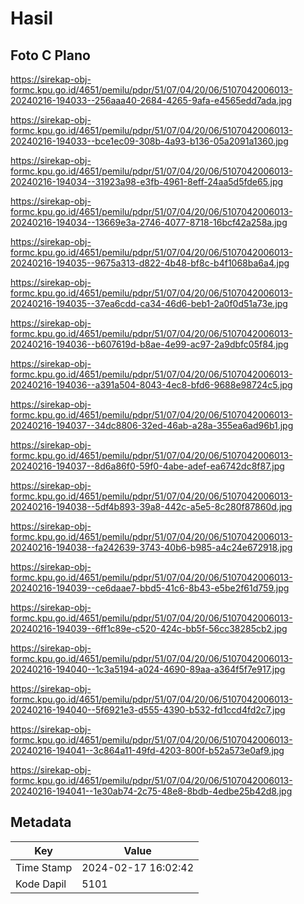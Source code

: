 # Hasil

## Foto C Plano

https://sirekap-obj-formc.kpu.go.id/4651/pemilu/pdpr/51/07/04/20/06/5107042006013-20240216-194033--256aaa40-2684-4265-9afa-e4565edd7ada.jpg

https://sirekap-obj-formc.kpu.go.id/4651/pemilu/pdpr/51/07/04/20/06/5107042006013-20240216-194033--bce1ec09-308b-4a93-b136-05a2091a1360.jpg

https://sirekap-obj-formc.kpu.go.id/4651/pemilu/pdpr/51/07/04/20/06/5107042006013-20240216-194034--31923a98-e3fb-4961-8eff-24aa5d5fde65.jpg

https://sirekap-obj-formc.kpu.go.id/4651/pemilu/pdpr/51/07/04/20/06/5107042006013-20240216-194034--13669e3a-2746-4077-8718-16bcf42a258a.jpg

https://sirekap-obj-formc.kpu.go.id/4651/pemilu/pdpr/51/07/04/20/06/5107042006013-20240216-194035--9675a313-d822-4b48-bf8c-b4f1068ba6a4.jpg

https://sirekap-obj-formc.kpu.go.id/4651/pemilu/pdpr/51/07/04/20/06/5107042006013-20240216-194035--37ea6cdd-ca34-46d6-beb1-2a0f0d51a73e.jpg

https://sirekap-obj-formc.kpu.go.id/4651/pemilu/pdpr/51/07/04/20/06/5107042006013-20240216-194036--b607619d-b8ae-4e99-ac97-2a9dbfc05f84.jpg

https://sirekap-obj-formc.kpu.go.id/4651/pemilu/pdpr/51/07/04/20/06/5107042006013-20240216-194036--a391a504-8043-4ec8-bfd6-9688e98724c5.jpg

https://sirekap-obj-formc.kpu.go.id/4651/pemilu/pdpr/51/07/04/20/06/5107042006013-20240216-194037--34dc8806-32ed-46ab-a28a-355ea6ad96b1.jpg

https://sirekap-obj-formc.kpu.go.id/4651/pemilu/pdpr/51/07/04/20/06/5107042006013-20240216-194037--8d6a86f0-59f0-4abe-adef-ea6742dc8f87.jpg

https://sirekap-obj-formc.kpu.go.id/4651/pemilu/pdpr/51/07/04/20/06/5107042006013-20240216-194038--5df4b893-39a8-442c-a5e5-8c280f87860d.jpg

https://sirekap-obj-formc.kpu.go.id/4651/pemilu/pdpr/51/07/04/20/06/5107042006013-20240216-194038--fa242639-3743-40b6-b985-a4c24e672918.jpg

https://sirekap-obj-formc.kpu.go.id/4651/pemilu/pdpr/51/07/04/20/06/5107042006013-20240216-194039--ce6daae7-bbd5-41c6-8b43-e5be2f61d759.jpg

https://sirekap-obj-formc.kpu.go.id/4651/pemilu/pdpr/51/07/04/20/06/5107042006013-20240216-194039--6ff1c89e-c520-424c-bb5f-56cc38285cb2.jpg

https://sirekap-obj-formc.kpu.go.id/4651/pemilu/pdpr/51/07/04/20/06/5107042006013-20240216-194040--1c3a5194-a024-4690-89aa-a364f5f7e917.jpg

https://sirekap-obj-formc.kpu.go.id/4651/pemilu/pdpr/51/07/04/20/06/5107042006013-20240216-194040--5f6921e3-d555-4390-b532-fd1ccd4fd2c7.jpg

https://sirekap-obj-formc.kpu.go.id/4651/pemilu/pdpr/51/07/04/20/06/5107042006013-20240216-194041--3c864a11-49fd-4203-800f-b52a573e0af9.jpg

https://sirekap-obj-formc.kpu.go.id/4651/pemilu/pdpr/51/07/04/20/06/5107042006013-20240216-194041--1e30ab74-2c75-48e8-8bdb-4edbe25b42d8.jpg


## Metadata

| Key        | Value               |
| ---------- | ------------------- |
| Time Stamp | 2024-02-17 16:02:42 |
| Kode Dapil | 5101                |



